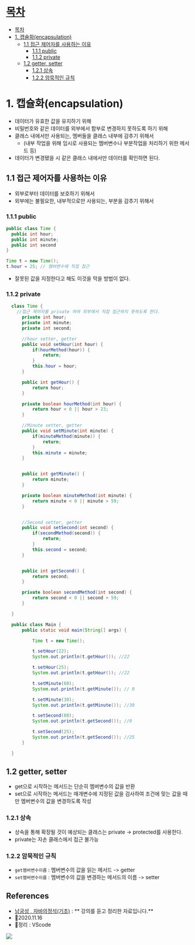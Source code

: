 # [목차](#목차)
- [목차](#목차)
- [1. 캡슐화(encapsulation)](#1-캡슐화encapsulation)
  - [1.1 접근 제어자를 사용하는 이유](#11-접근-제어자를-사용하는-이유)
    - [1.1.1 public](#111-public)
    - [1.1.2 private](#112-private)
  - [1.2 getter, setter](#12-getter-setter)
    - [1.2.1 상속](#121-상속)
    - [1.2.2 암묵적인 규칙](#122-암묵적인-규칙)


# 1. 캡슐화(encapsulation)

- 데이터가 유효한 값을 유지하기 위해
- 비밀번호와 같은 데이터를 외부에서 함부로 변경하지 못하도록 하기 위해
- 클래스 내에서만 사용되는, 멤버들을 클래스 내부에 감추기 위해서 
  - (내부 작업을 위해 임시로 사용되는 멤버변수나 부분작업을 처리하기 위한 메서드 등) 
- 데이터가 변경됐을 시 같은 클래스 내에서만 데이터를 확인하면 된다.

## 1.1 접근 제어자를 사용하는 이유
- 외부로부터 데이터를 보호하기 위해서
- 외부에는 불필요한, 내부적으로만 사용되는, 부분을 감추기 위해서


### 1.1.1 public

```java
public class Time {
  public int hour;
  public int minute;
  public int second
}

Time t = new Time();
t.hour = 25; // 멤버변수에 직접 접근
```

- 잘못된 값을 지정한다고 해도 이것을 막을 방법이 없다.

### 1.1.2 private

```java
  class Time {
    //접근 제어자를 private 하여 외부에서 직접 접근하지 못하도록 한다.
      private int hour; 
      private int minute;
      private int second;

      //hour setter, getter
      public void setHour(int hour) {
          if(hourMethod(hour)) {
              return;
          }
          this.hour = hour;
      }

      public int getHour() {
          return hour;
      }

      private boolean hourMethod(int hour) {
          return hour < 0 || hour > 23;
      }

      //Minute setter, getter
      public void setMinute(int minute) {
          if(minuteMethod(minute)) {
              return;
          }
          this.minute = minute;
      }


      public int getMinute() {
          return minute;
      }

      private boolean minuteMethod(int minute) {
          return minute < 0 || minute > 59;
      }


      //Second setter, getter
      public void setSecond(int second) {
          if(secondMethod(second)) {
              return;
          }
          this.second = second;
      }


      public int getSecond() {
          return second;
      }

      private boolean secondMethod(int second) {
          return second < 0 || second > 59;
      }

  }
```

```java
  public class Main {
      public static void main(String[] args) {

          Time t = new Time();

          t.setHour(22); 
          System.out.println(t.getHour()); //22

          t.setHour(25); 
          System.out.println(t.getHour()); //22

          t.setMinute(60);
          System.out.println(t.getMinute()); // 0

          t.setMinute(30); 
          System.out.println(t.getMinute()); //30

          t.setSecond(88); 
          System.out.println(t.getSecond()); //0

          t.setSecond(25);
          System.out.println(t.getSecond()); //25
      }		

  }
```

## 1.2 getter, setter

- get으로 시작하는 메서드는 단순히 멤버변수의 값을 반환
- set으로 시작하는 메서드는 매개변수에 지정된 값을 검사하여 조건에 맞는 값을 때만 멤버변수의 값을 변경하도록 작성

### 1.2.1 상속
- 상속을 통해 확장될 것이 예상되는 클래스는 private -> protected를 사용한다.
- private는 자손 클래스에서 접근 불가능

### 1.2.2 암묵적인 규칙
- `get멤버변수이름` : 멤버변수의 값을 읽는 메서드 -> getter
- `set멤버변수이름` : 멤버변수의 값을 변경하는 메서드의 이름 -> setter


## References
- [남궁성 , 자바의정석(기초)](https://www.youtube.com/user/MasterNKS) : ** 강의를 듣고 정리한 자료입니다.**
- 🎈2020.11.16
- 🎈정리 : VScode

![](https://images.velog.io/images/withcolinsong/post/8dc5159f-5174-49f0-8cca-748d6cd38345/image.png)
